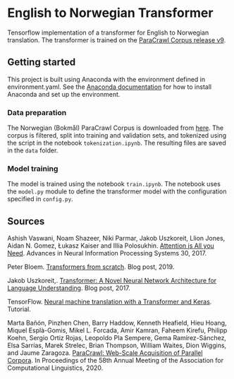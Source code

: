 # English to Norwegian Transformer
Tensorflow implementation of a transformer for English to Norwegian translation. The transformer is trained on the [ParaCrawl Corpus release v9](https://paracrawl.eu/releases).

## Getting started
This project is built using Anaconda with the environment defined in environment.yaml. See the [Anaconda documentation](https://docs.anaconda.com/free/anaconda/install/index.html) for how to install Anaconda and set up the environment.

### Data preparation
The Norwegian (Bokmål) ParaCrawl Corpus is downloaded from [here](https://paracrawl.eu/releases). The corpus is filtered, split into training and validation sets, and tokenized using the script in the notebook `tokenization.ipynb`. The resulting files are saved in the `data` folder.

### Model training
The model is trained using the notebook `train.ipynb`. The notebook uses the `model.py` module to define the transformer model with the configuration specified in `config.py`.

## Sources
Ashish Vaswani, Noam Shazeer, Niki Parmar, Jakob Uszkoreit, Llion Jones, Aidan N. Gomez, Łukasz Kaiser and Illia Polosukhin.
[Attention is All you Need](https://proceedings.neurips.cc/paper_files/paper/2017/file/3f5ee243547dee91fbd053c1c4a845aa-Paper.pdf).
Advances in Neural Information Processing Systems 30, 2017.

Peter Bloem.
[Transformers from scratch](https://peterbloem.nl/blog/transformers).
Blog post, 2019.

Jakob Uszkoreit,. 
[Transformer: A Novel Neural Network Architecture for Language Understanding](https://blog.research.google/2017/08/transformer-novel-neural-network.html). 
Blog post, 2017.

TensorFlow. 
[Neural machine translation with a Transformer and Keras](https://www.tensorflow.org/text/tutorials/transformer). 
Tutorial.

Marta Bañón, Pinzhen Chen, Barry Haddow, Kenneth Heafield, Hieu Hoang, Miquel Esplà-Gomis, Mikel L. Forcada, Amir Kamran, Faheem Kirefu, Philipp Koehn, Sergio Ortiz Rojas, Leopoldo Pla Sempere, Gema Ramírez-Sánchez, Elsa Sarrías, Marek Strelec, Brian Thompson, William Waites, Dion Wiggins, and Jaume Zaragoza. [ParaCrawl: Web-Scale Acquisition of Parallel Corpora](https://aclanthology.org/2020.acl-main.417/). In Proceedings of the 58th Annual Meeting of the Association for Computational Linguistics, 2020.

